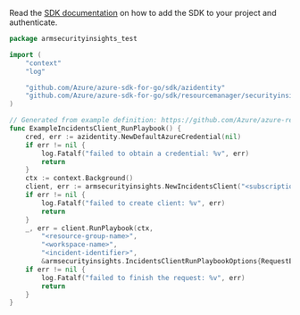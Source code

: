 Read the [SDK documentation](https://github.com/Azure/azure-sdk-for-go/blob/sdk%2Fresourcemanager%2Fsecurityinsights%2Farmsecurityinsights%2Fv0.3.0/sdk/resourcemanager/securityinsights/armsecurityinsights/README.md) on how to add the SDK to your project and authenticate.

```go
package armsecurityinsights_test

import (
	"context"
	"log"

	"github.com/Azure/azure-sdk-for-go/sdk/azidentity"
	"github.com/Azure/azure-sdk-for-go/sdk/resourcemanager/securityinsights/armsecurityinsights"
)

// Generated from example definition: https://github.com/Azure/azure-rest-api-specs/tree/main/specification/securityinsights/resource-manager/Microsoft.SecurityInsights/preview/2022-04-01-preview/examples/manualTrigger/AutomationRules_ManualTriggerPlaybook.json
func ExampleIncidentsClient_RunPlaybook() {
	cred, err := azidentity.NewDefaultAzureCredential(nil)
	if err != nil {
		log.Fatalf("failed to obtain a credential: %v", err)
		return
	}
	ctx := context.Background()
	client, err := armsecurityinsights.NewIncidentsClient("<subscription-id>", cred, nil)
	if err != nil {
		log.Fatalf("failed to create client: %v", err)
		return
	}
	_, err = client.RunPlaybook(ctx,
		"<resource-group-name>",
		"<workspace-name>",
		"<incident-identifier>",
		&armsecurityinsights.IncidentsClientRunPlaybookOptions{RequestBody: nil})
	if err != nil {
		log.Fatalf("failed to finish the request: %v", err)
		return
	}
}
```
